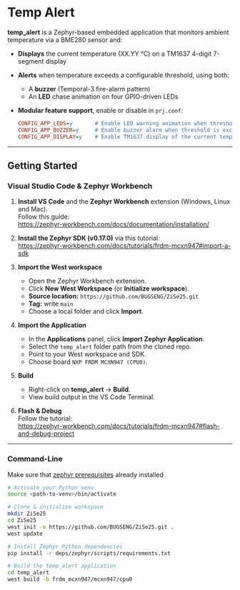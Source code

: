 # Temp Alert

**temp_alert** is a Zephyr-based embedded application that monitors ambient temperature via a BME280 sensor and:

- **Displays** the current temperature (XX.YY °C) on a TM1637 4-digit 7-segment display  
- **Alerts** when temperature exceeds a configurable threshold, using both:
  - A **buzzer** (Temporal-3 fire-alarm pattern)  
  - An **LED** chase animation on four GPIO-driven LEDs  
- **Modular feature support**, enable or disable in `prj.conf`:

    ```ini
    CONFIG_APP_LEDS=y       # Enable LED warning animation when threshold is exceeded
    CONFIG_APP_BUZZER=y     # Enable buzzer alarm when threshold is exceeded
    CONFIG_APP_DISPLAY=y    # Enable TM1637 display of the current temperature
    ```

---

## Getting Started

### Visual Studio Code & Zephyr Workbench

1. **Install VS Code** and the **Zephyr Workbench** extension (Windows, Linux and Mac).  
   Follow this guide:  
   https://zephyr-workbench.com/docs/documentation/installation/

2. **Install the Zephyr SDK (v0.17.0)** via this tutorial:  
   https://zephyr-workbench.com/docs/tutorials/frdm-mcxn947#import-a-sdk

3. **Import the West workspace**  
   - Open the Zephyr Workbench extension.  
   - Click **New West Workspace** (or **Initialize workspace**).  
   - **Source location:** `https://github.com/BUGSENG/ZiSe25.git`  
   - **Tag:** write `main`  
   - Choose a local folder and click **Import**.

4. **Import the Application**  
   - In the **Applications** panel, click **Import Zephyr Application**.  
   - Select the `temp_alert` folder path from the cloned repo.  
   - Point to your West workspace and SDK.  
   - Choose board `NXP FRDM MCXN947 (CPU0)`.

5. **Build**  
   - Right-click on **temp_alert** → **Build**.  
   - View build output in the VS Code Terminal.

6. **Flash & Debug**  
   Follow the tutorial:  
   https://zephyr-workbench.com/docs/tutorials/frdm-mcxn947#flash-and-debug-project

---

### Command-Line
Make sure that [zephyr prerequisites](https://docs.zephyrproject.org/latest/develop/getting_started/index.html) already installed
```bash
# Activate your Python venv
source <path-to-venv>/bin/activate

# Clone & initialize workspace
mkdir ZiSe25
cd ZiSe25
west init -m https://github.com/BUGSENG/ZiSe25.git .
west update

# Install Zephyr Python dependencies
pip install -r deps/zephyr/scripts/requirements.txt

# Build the temp_alert application
cd temp_alert
west build -b frdm_mcxn947/mcxn947/cpu0
```
